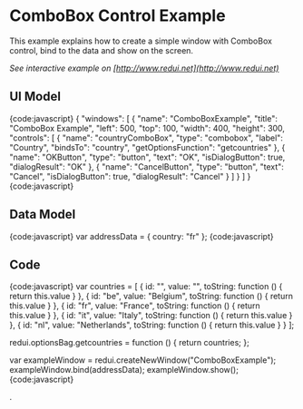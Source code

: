 # ComboBox Control Example

This example explains how to create a simple window with ComboBox control, bind to the data and show on the screen.

_See interactive example on [http://www.redui.net](http://www.redui.net)_

## UI Model

{code:javascript}
{
    "windows": [
        {
            "name": "ComboBoxExample",
            "title": "ComboBox Example",
            "left": 500,
            "top": 100,
            "width": 400,
            "height": 300,
            "controls": [
                {
                    "name": "countryComboBox",
                    "type": "combobox",
                    "label": "Country",
                    "bindsTo": "country",
                    "getOptionsFunction": "getcountries"
                },
                {
                    "name": "OKButton",
                    "type": "button",
                    "text": "OK",
                    "isDialogButton": true,
                    "dialogResult": "OK"
                },
                {
                    "name": "CancelButton",
                    "type": "button",
                    "text": "Cancel",
                    "isDialogButton": true,
                    "dialogResult": "Cancel"
                }
            ]
        }
    ]
}
{code:javascript}

## Data Model

{code:javascript}
var addressData = {
	country: "fr"
};
{code:javascript}

## Code

{code:javascript}
var countries = [
	{ id: "", value: "", toString: function () { return this.value } },
	{ id: "be", value: "Belgium", toString: function () { return this.value } },
	{ id: "fr", value: "France", toString: function () { return this.value } },
	{ id: "it", value: "Italy", toString: function () { return this.value } },
	{ id: "nl", value: "Netherlands", toString: function () { return this.value } }
];

redui.optionsBag.getcountries = function () {
	return countries;
};

var exampleWindow = redui.createNewWindow("ComboBoxExample");
exampleWindow.bind(addressData);
exampleWindow.show();
{code:javascript}


.